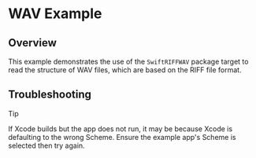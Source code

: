 # WAV Example

## Overview

This example demonstrates the use of the `SwiftRIFFWAV` package target to read the structure of WAV files, which are based on the RIFF file format.

## Troubleshooting

> [!TIP]
> 
> If Xcode builds but the app does not run, it may be because Xcode is defaulting to the wrong Scheme. Ensure the example app's Scheme is selected then try again.
